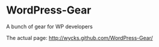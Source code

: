 WordPress-Gear
==============

A bunch of gear for WP developers

The actual page: http://wycks.github.com/WordPress-Gear/